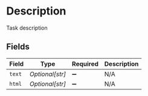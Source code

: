 # Description

Task description


## Fields

| Field              | Type               | Required           | Description        |
| ------------------ | ------------------ | ------------------ | ------------------ |
| `text`             | *Optional[str]*    | :heavy_minus_sign: | N/A                |
| `html`             | *Optional[str]*    | :heavy_minus_sign: | N/A                |